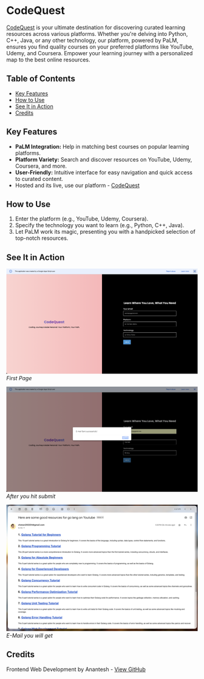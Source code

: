 # CodeQuest

[CodeQuest](https://script.google.com/macros/s/AKfycbwkuiVDozkzbnDxgo-J9W4ISiw04SqjouRpUUPM-po5STGIiVLE6NU8TwLlZwiWE5WmNg/exec) is your ultimate destination for discovering curated learning resources across various platforms. Whether you're delving into Python, C++, Java, or any other technology, our platform, powered by PaLM, ensures you find quality courses on your preferred platforms like YouTube, Udemy, and Coursera. Empower your learning journey with a personalized map to the best online resources.

## Table of Contents
- [Key Features](#key-features)
- [How to Use](#how-to-use)
- [See It in Action](#see-it-in-action)
- [Credits](#credits)

## Key Features

- **PaLM Integration:** Help in matching best courses on popular learning platforms.
- **Platform Variety:** Search and discover resources on YouTube, Udemy, Coursera, and more.
- **User-Friendly:** Intuitive interface for easy navigation and quick access to curated content.
- Hosted and its live, use our platform - [CodeQuest](https://script.google.com/macros/s/AKfycbwkuiVDozkzbnDxgo-J9W4ISiw04SqjouRpUUPM-po5STGIiVLE6NU8TwLlZwiWE5WmNg/exec)

## How to Use

1. Enter the platform (e.g., YouTube, Udemy, Coursera).
2. Specify the technology you want to learn (e.g., Python, C++, Java).
3. Let PaLM work its magic, presenting you with a handpicked selection of top-notch resources.

## See It in Action

![Frontend](assets/first_page.png)
*First Page*

![After submit](assets/after_submit.png)
*After you hit submit*

![Mail](assets/e-Mail_example.png)
*E-Mail you will get*

## Credits

Frontend Web Development by Anantesh - [View GitHub](https://github.com/AnanteshG)
